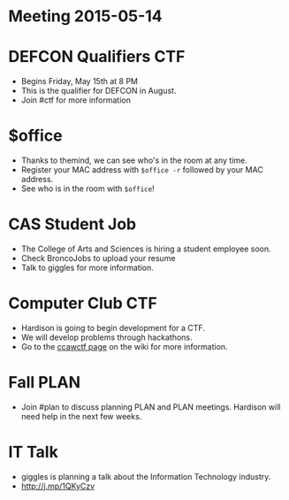 # Meeting 2015-05-14

# DEFCON Qualifiers CTF
- Begins Friday, May 15th at 8 PM
- This is the qualifier for DEFCON in August.
- Join #ctf for more information

# $office
- Thanks to themind, we can see who's in the room at any time.
- Register your MAC address with `$office -r` followed by your MAC address.
- See who is in the room with `$office`!

# CAS Student Job
- The College of Arts and Sciences is hiring a student employee soon.
- Check BroncoJobs to upload your resume
- Talk to giggles for more information.

# Computer Club CTF
- Hardison is going to begin development for a CTF.
- We will develop problems through hackathons.
- Go to the [ccawctf page](https://cclub.cs.wmich.edu/wiki/Ccawctf) on the wiki for more information.

# Fall PLAN
- Join #plan to discuss planning PLAN and PLAN meetings. Hardison will need help in the next few weeks.

# IT Talk
- giggles is planning a talk about the Information Technology industry.
- http://j.mp/1QKyCzv
